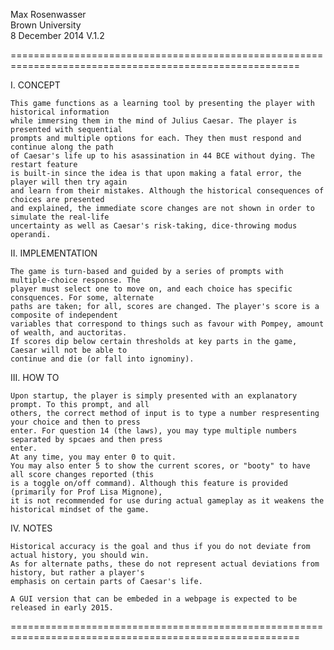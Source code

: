 Max Rosenwasser															
Brown University													
8 December 2014 
V.1.2

========================================================================================================

I. CONCEPT

	This game functions as a learning tool by presenting the player with historical information
	while immersing them in the mind of Julius Caesar. The player is presented with sequential
	prompts and multiple options for each. They then must respond and continue along the path 
	of Caesar's life up to his asassination in 44 BCE without dying. The restart feature
	is built-in since the idea is that upon making a fatal error, the player will then try again
	and learn from their mistakes. Although the historical consequences of choices are presented
	and explained, the immediate score changes are not shown in order to simulate the real-life 
	uncertainty as well as Caesar's risk-taking, dice-throwing modus operandi. 


II. IMPLEMENTATION 

	The game is turn-based and guided by a series of prompts with multiple-choice response. The
	player must select one to move on, and each choice has specific consquences. For some, alternate
	paths are taken; for all, scores are changed. The player's score is a composite of independent
	variables that correspond to things such as favour with Pompey, amount of wealth, and auctoritas. 
	If scores dip below certain thresholds at key parts in the game, Caesar will not be able to 
	continue and die (or fall into ignominy). 


III. HOW TO

	Upon startup, the player is simply presented with an explanatory prompt. To this prompt, and all
	others, the correct method of input is to type a number respresenting your choice and then to press
	enter. For question 14 (the laws), you may type multiple numbers separated by spcaes and then press
	enter. 
	At any time, you may enter 0 to quit.
	You may also enter 5 to show the current scores, or "booty" to have all score changes reported (this
	is a toggle on/off command). Although this feature is provided (primarily for Prof Lisa Mignone), 
	it is not recommended for use during actual gameplay as it weakens the historical mindset of the game.


IV. NOTES

	Historical accuracy is the goal and thus if you do not deviate from actual history, you should win.
	As for alternate paths, these do not represent actual deviations from history, but rather a player's
	emphasis on certain parts of Caesar's life. 

	A GUI version that can be embeded in a webpage is expected to be released in early 2015. 

========================================================================================================

